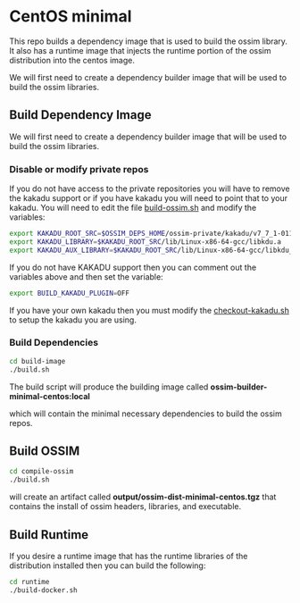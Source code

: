 # CentOS minimal

This repo builds a dependency image that is used to build the ossim library.  It also has a runtime image that injects the runtime portion of the ossim distribution into the centos image.

We will first need to create a dependency builder image that will be used to build the ossim libraries.

## Build Dependency Image

We will first need to create a dependency builder image that will be used to build the ossim libraries.

### Disable or modify private repos

If you do not have access to the private repositories you will have to remove the kakadu support or if you have kakadu you will need to point that to your kakadu.  You will need to edit the file [build-ossim.sh](./compile-ossim/build-scripts/build-ossim.sh) and modify the variables:

```bash
export KAKADU_ROOT_SRC=$OSSIM_DEPS_HOME/ossim-private/kakadu/v7_7_1-01123C
export KAKADU_LIBRARY=$KAKADU_ROOT_SRC/lib/Linux-x86-64-gcc/libkdu.a
export KAKADU_AUX_LIBRARY=$KAKADU_ROOT_SRC/lib/Linux-x86-64-gcc/libkdu_aux.a
```

If you do not have KAKADU support then you can comment out the variables above and then set the variable:

```bash
export BUILD_KAKADU_PLUGIN=OFF
```

If you have your own kakadu then you must modify the [checkout-kakadu.sh](./builder-image/checkout-scripts/checkout-kakadu.sh) to setup the kakadu you are using.

### Build Dependencies

```bash
cd build-image
./build.sh
```

The build script will produce the building image called **ossim-builder-minimal-centos:local**

which will contain the minimal necessary dependencies to build the ossim repos.

## Build OSSIM

```bash
cd compile-ossim
./build.sh
```

will create an artifact called **output/ossim-dist-minimal-centos.tgz** that contains the install of ossim headers, libraries, and executable.

## Build Runtime

If you desire a runtime image that has the runtime libraries of the distribution installed then you can build the following:

```bash
cd runtime
./build-docker.sh
```
